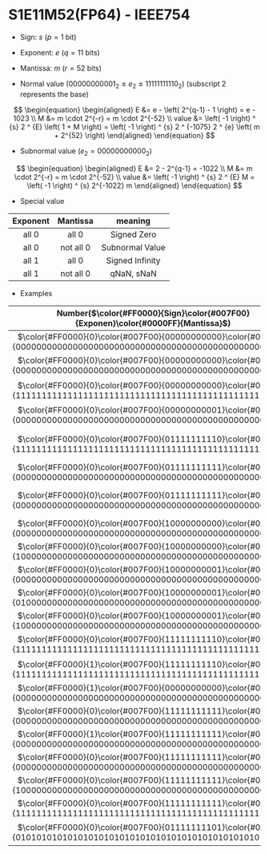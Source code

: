 # S1E11M52(FP64) - IEEE754

+ Sign:     $s$ ($p=1$ bit)
+ Exponent: $e$ ($q=11$ bits)
+ Mantissa: $m$ ($r=52$ bits)

+ Normal value ($00000000001_2 \le e_2 \le 11111111110_2$) (subscript 2 represents the base)

$$
\begin{equation}
\begin{aligned}
E &= e - \left( 2^{q-1} - 1 \right) = e - 1023 \\
M &= m \cdot 2^{-r} = m \cdot 2^{-52} \\
value &= \left( -1 \right) ^ {s} 2 ^ {E} \left( 1 + M \right) = \left( -1 \right) ^ {s} 2 ^ {-1075} 2 ^ {e} \left( m  + 2^{52} \right)
\end{aligned}
\end{equation}
$$

+ Subnormal value ($e_2 = 00000000000_2$)

$$
\begin{equation}
\begin{aligned}
E &= 2 - 2^{q-1} = -1022 \\
M &= m \cdot 2^{-r} = m \cdot 2^{-52} \\
value &= \left( -1 \right) ^ {s} 2 ^ {E} M = \left( -1 \right) ^ {s} 2^{-1022} m
\end{aligned}
\end{equation}
$$

+ Special value

| Exponent  | Mantissa  | meaning         |
| :-:       | :-:       | :-:             |
| all 0     | all 0     | Signed Zero     |
| all 0     | not all 0 | Subnormal Value |
| all 1 | all 0     | Signed Infinity |
| all 1 | not all 0 | qNaN, sNaN      |

+ Examples

| Number($\color{#FF0000}{Sign}\color{#007F00}{Exponen}\color{#0000FF}{Mantissa}$) | value          | comment          |
| :-:        | :-:            | :-:              |
| $\color{#FF0000}{0}\color{#007F00}{00000000000}\color{#0000FF}{0000000000000000000000000000000000000000000000000000}$         | $+0$               | Positive Zero       |
| $\color{#FF0000}{0}\color{#007F00}{00000000000}\color{#0000FF}{0000000000000000000000000000000000000000000000000001}$         | $4.9407\times10^{-324}$ | Minimum Subnormal   |
| $\color{#FF0000}{0}\color{#007F00}{00000000000}\color{#0000FF}{1111111111111111111111111111111111111111111111111111}$         | $2.2251\times10^{-308}$ | Maximum Subnormal   |
| $\color{#FF0000}{0}\color{#007F00}{00000000001}\color{#0000FF}{0000000000000000000000000000000000000000000000000000}$         | $2.2251\times10^{-308}$ | Minimum Normal      |
| $\color{#FF0000}{0}\color{#007F00}{01111111110}\color{#0000FF}{1111111111111111111111111111111111111111111111111111}$     | $1 - 2^{-53}$       | Largest Number < 1  |
| $\color{#FF0000}{0}\color{#007F00}{01111111111}\color{#0000FF}{0000000000000000000000000000000000000000000000000000}$         | $1$                |                     |
| $\color{#FF0000}{0}\color{#007F00}{01111111111}\color{#0000FF}{0000000000000000000000000000000000000000000000000001}$         | $1 + 2^{-52}$       | Smallest Number > 1 |
| $\color{#FF0000}{0}\color{#007F00}{10000000000}\color{#0000FF}{0000000000000000000000000000000000000000000000000000}$         | $2$                |                     |
| $\color{#FF0000}{0}\color{#007F00}{10000000000}\color{#0000FF}{1000000000000000000000000000000000000000000000000000}$         | $3$                |                     |
| $\color{#FF0000}{0}\color{#007F00}{10000000001}\color{#0000FF}{0000000000000000000000000000000000000000000000000000}$     | $4$                |                     |
| $\color{#FF0000}{0}\color{#007F00}{10000000001}\color{#0000FF}{0100000000000000000000000000000000000000000000000000}$     | $5$                |                     |
| $\color{#FF0000}{0}\color{#007F00}{10000000001}\color{#0000FF}{1000000000000000000000000000000000000000000000000000}$     | $6$                |                     |
| $\color{#FF0000}{0}\color{#007F00}{11111111110}\color{#0000FF}{1111111111111111111111111111111111111111111111111111}$     | $1.7977\times10^{+308}$ | Maximum |
| $\color{#FF0000}{1}\color{#007F00}{11111111110}\color{#0000FF}{1111111111111111111111111111111111111111111111111111}$     | $-1.7977\times10^{+308}$ | Maximum negative    |
| $\color{#FF0000}{1}\color{#007F00}{00000000000}\color{#0000FF}{0000000000000000000000000000000000000000000000000000}$         | $-0$               | Negative Zero       |
| $\color{#FF0000}{0}\color{#007F00}{11111111111}\color{#0000FF}{0000000000000000000000000000000000000000000000000000}$     | $+\infty$          | Positive Infinity   |
| $\color{#FF0000}{1}\color{#007F00}{11111111111}\color{#0000FF}{0000000000000000000000000000000000000000000000000000}$     | $-\infty$          | Negative Infinity   |
| $\color{#FF0000}{0}\color{#007F00}{11111111111}\color{#0000FF}{0000000000000000000000000000000000000000000000000001}$     | $NaN$              | Signalling NaN      |
| $\color{#FF0000}{0}\color{#007F00}{11111111111}\color{#0000FF}{1000000000000000000000000000000000000000000000000001}$ | $NaN$              | Quiet NaN           |
| $\color{#FF0000}{0}\color{#007F00}{11111111111}\color{#0000FF}{1111111111111111111111111111111111111111111111111111}$         | $NaN$              | NaN                 |
| $\color{#FF0000}{0}\color{#007F00}{01111111101}\color{#0000FF}{0101010101010101010101010101010101010101010101010101}$     | $3.3333\times10^{-01}$ | $\frac{1}{3}$      |
